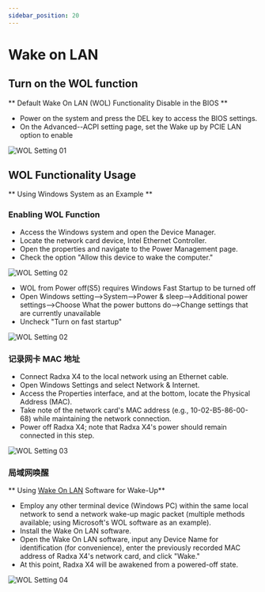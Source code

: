 ```yaml
---
sidebar_position: 20
---
```


# Wake on LAN

## Turn on the WOL function

** Default Wake On LAN (WOL) Functionality Disable in the BIOS **

- Power on the system and press the DEL key to access the BIOS settings.
- On the Advanced--ACPI setting page, set the Wake up by PCIE LAN option to enable

![WOL Setting 01](/img/x/x4/wol-setting-01.webp)

## WOL Functionality Usage

** Using Windows System as an Example **

### Enabling WOL Function

- Access the Windows system and open the Device Manager.
- Locate the network card device, Intel Ethernet Controller.
- Open the properties and navigate to the Power Management page.
- Check the option "Allow this device to wake the computer."

![WOL Setting 02](/img/x/x4/wol-setting-02.webp)

- WOL from Power off(S5) requires Windows Fast Startup to be turned off
- Open Windows setting-->System-->Power & sleep-->Additional power settings-->Choose What the power buttons do-->Change settings that are currently unavailable
- Uncheck "Turn on fast startup"

![WOL Setting 02](/img/x/x4/wol-setting-03.webp)

### 记录网卡 MAC 地址

- Connect Radxa X4 to the local network using an Ethernet cable.
- Open Windows Settings and select Network & Internet.
- Access the Properties interface, and at the bottom, locate the Physical Address (MAC).
- Take note of the network card's MAC address (e.g., 10-02-B5-86-00-68) while maintaining the network connection.
- Power off Radxa X4; note that Radxa X4's power should remain connected in this step.

![WOL Setting 03](/img/x/x4/wol-setting-04.webp)

### 局域网唤醒

** Using [Wake On LAN](https://apps.microsoft.com/detail/9WZDNCRDFSHB?activetab=pivot%3Aoverviewtab&hl=en-us&gl=US) Software for Wake-Up**

- Employ any other terminal device (Windows PC) within the same local network to send a network wake-up magic packet (multiple methods available; using Microsoft's WOL software as an example).
- Install the Wake On LAN software.
- Open the Wake On LAN software, input any Device Name for identification (for convenience), enter the previously recorded MAC address of Radxa X4's network card, and click "Wake."
- At this point, Radxa X4 will be awakened from a powered-off state.

![WOL Setting 04](/img/x/x2l/wol-setting-04.webp)
